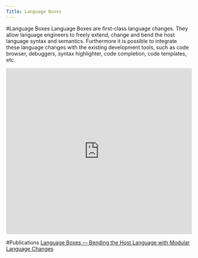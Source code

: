 ```yaml
---
Title: Language Boxes
---
```

#Language Boxes
Language Boxes are first-class language changes. They allow language engineers to freely extend, change and bend the host language syntax and semantics. Furthermore it is possible to integrate these language changes with the existing development tools, such as code browser, debuggers, syntax highlighter, code completion, code templates, etc.

<div style="width: 100%" id="\__ss_2467528"><iframe src="http://www.slideshare.net/slideshow/embed_code/2467528" width="100%" height="450" frameborder="0" marginwidth="0" marginheight="0" scrolling="no"></iframe></div>

#Publications
[Language Boxes — Bending the Host Language with Modular Language Changes](%assets_url%/scgbib/?query=LanguageBoxes&filter=Year)
